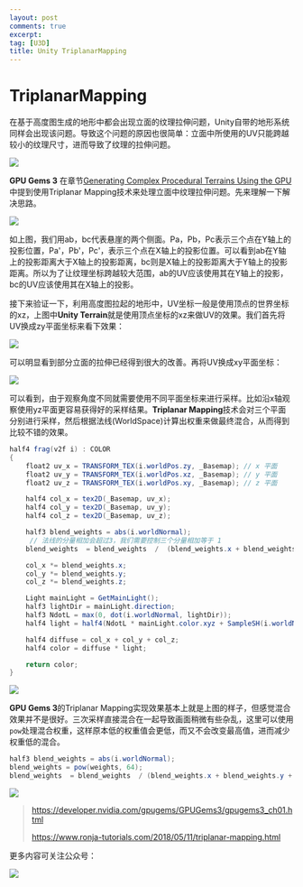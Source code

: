 ```yaml
---
layout: post
comments: true
excerpt:
tag: [U3D]
title: Unity TriplanarMapping
---
```




# TriplanarMapping

在基于高度图生成的地形中都会出现立面的纹理拉伸问题，Unity自带的地形系统同样会出现该问题。导致这个问题的原因也很简单：立面中所使用的UV只能跨越较小的纹理尺寸，进而导致了纹理的拉伸问题。

![](../images/Terrain_01.png)

**GPU Gems 3** 在章节[Generating Complex Procedural Terrains Using the GPU](https://developer.nvidia.com/gpugems/GPUGems3/gpugems3_ch01.html)中提到使用Triplanar Mapping技术来处理立面中纹理拉伸问题。先来理解一下解决思路。

![](../images/Project.png)

如上图，我们用ab，bc代表悬崖的两个侧面。Pa，Pb，Pc表示三个点在Y轴上的投影位置，Pa'，Pb'，Pc'，表示三个点在X轴上的投影位置。可以看到ab在Y轴上的投影距离大于X轴上的投影距离，bc则是X轴上的投影距离大于Y轴上的投影距离。所以为了让纹理坐标跨越较大范围，ab的UV应该使用其在Y轴上的投影，bc的UV应该使用其在X轴上的投影。

接下来验证一下，利用高度图拉起的地形中，UV坐标一般是使用顶点的世界坐标的xz，上图中**Unity Terrain**就是使用顶点坐标的xz来做UV的效果。我们首先将UV换成zy平面坐标来看下效果：

![](../images/Terrain_02.png)

可以明显看到部分立面的拉伸已经得到很大的改善。再将UV换成xy平面坐标：

![](../images/Terrain_03.png)

可以看到，由于观察角度不同就需要使用不同平面坐标来进行采样。比如沿x轴观察使用yz平面更容易获得好的采样结果。**Triplanar Mapping**技术会对三个平面分别进行采样，然后根据法线(WorldSpace)计算出权重来做最终混合，从而得到比较不错的效果。

```c#
half4 frag(v2f i) : COLOR 
{  
	float2 uv_x = TRANSFORM_TEX(i.worldPos.zy, _Basemap); // x 平面
	float2 uv_y = TRANSFORM_TEX(i.worldPos.xz, _Basemap); // y 平面
	float2 uv_z = TRANSFORM_TEX(i.worldPos.xy, _Basemap); // z 平面

	half4 col_x = tex2D(_Basemap, uv_x);
	half4 col_y = tex2D(_Basemap, uv_y);
	half4 col_z = tex2D(_Basemap, uv_z);

	half3 blend_weights = abs(i.worldNormal);
	 // 法线的分量相加会超过3，我们需要控制三个分量相加等于 1
	blend_weights  = blend_weights  /  (blend_weights.x + blend_weights.y + blend_weights.z);

	col_x *= blend_weights.x;
	col_y *= blend_weights.y;
	col_z *= blend_weights.z;

	Light mainLight = GetMainLight();
	half3 lightDir = mainLight.direction;
	half3 NdotL = max(0, dot(i.worldNormal, lightDir));
	half4 light = half4(NdotL * mainLight.color.xyz + SampleSH(i.worldNormal).xyz, 1);

	half4 diffuse = col_x + col_y + col_z;
	half4 color = diffuse * light;

	return color;
}
```

![](../images/Terrain_04.png)

**GPU Gems 3**的Triplanar Mapping实现效果基本上就是上图的样子，但感觉混合效果并不是很好。三次采样直接混合在一起导致画面稍微有些杂乱，这里可以使用`pow`处理混合权重，这样原本低的权重值会更低，而又不会改变最高值，进而减少权重低的混合。

```c#
half3 blend_weights = abs(i.worldNormal);
blend_weights = pow(weights, 64);
blend_weights  = blend_weights  / (blend_weights.x + blend_weights.y + blend_weights.z);
```

![](../images/Terrain_05.png)

> <https://developer.nvidia.com/gpugems/GPUGems3/gpugems3_ch01.html>
>
> <https://www.ronja-tutorials.com/2018/05/11/triplanar-mapping.html>

更多内容可关注公众号：

![](../images/qrcode_yi.jpg)